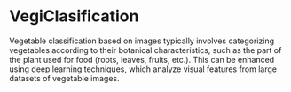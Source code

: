# VegiClasification
Vegetable classification based on images typically involves categorizing vegetables according to their botanical characteristics, such as the part of the plant used for food (roots, leaves, fruits, etc.). This can be enhanced using deep learning techniques, which analyze visual features from large datasets of vegetable images. 
